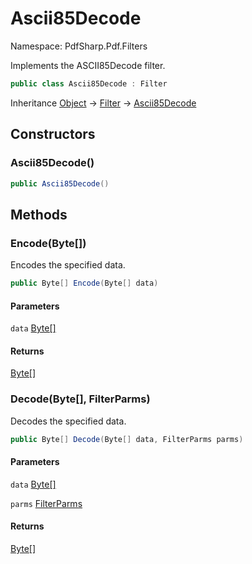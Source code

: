 # Ascii85Decode

Namespace: PdfSharp.Pdf.Filters

Implements the ASCII85Decode filter.

```csharp
public class Ascii85Decode : Filter
```

Inheritance [Object](https://docs.microsoft.com/en-us/dotnet/api/system.object) → [Filter](./pdfsharp.pdf.filters.filter) → [Ascii85Decode](./pdfsharp.pdf.filters.ascii85decode)

## Constructors

### **Ascii85Decode()**

```csharp
public Ascii85Decode()
```

## Methods

### **Encode(Byte[])**

Encodes the specified data.

```csharp
public Byte[] Encode(Byte[] data)
```

#### Parameters

`data` [Byte[]](https://docs.microsoft.com/en-us/dotnet/api/system.byte)<br>

#### Returns

[Byte[]](https://docs.microsoft.com/en-us/dotnet/api/system.byte)<br>

### **Decode(Byte[], FilterParms)**

Decodes the specified data.

```csharp
public Byte[] Decode(Byte[] data, FilterParms parms)
```

#### Parameters

`data` [Byte[]](https://docs.microsoft.com/en-us/dotnet/api/system.byte)<br>

`parms` [FilterParms](./pdfsharp.pdf.filters.filterparms)<br>

#### Returns

[Byte[]](https://docs.microsoft.com/en-us/dotnet/api/system.byte)<br>

